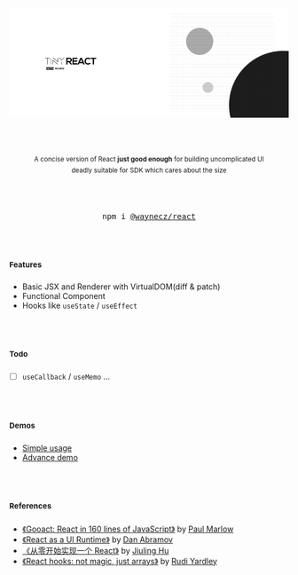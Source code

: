 <img src="./logo.png" />

<br/>
<br/>
<br/>
<br/>

<p align="center">
  <sup>A concise version of React <strong>just good enough</strong> for building uncomplicated UI <br/> deadly suitable for SDK which cares about the size</sup>

</p>

<br/>
<br/>

<div align="center">
<pre>npm i <a href="https://www.npmjs.com/package/@waynecz/react">@waynecz/react</a></pre>
</div>

<br/>
<br/>

<h3 ><sup>Features</sup></h3>

- Basic JSX and Renderer with VirtualDOM(diff & patch)
- Functional Component
- Hooks like `useState` / `useEffect`

<br/>
<br/>

<h3 ><sup>Todo</sup></h3>

- [ ] `useCallback` / `useMemo` ...

<br/>
<br/>

<h3 ><sup>Demos</sup></h3>

- [Simple usage]()
- [Advance demo]()

<br/>
<br/>

<h3><sup>References</sup></h3>

- [《Gooact: React in 160 lines of JavaScript》](https://medium.com/@sweetpalma/gooact-react-in-160-lines-of-javascript-44e0742ad60f) by [Paul Marlow](https://github.com/sweetpalma)
- [《React as a UI Runtime》](https://overreacted.io/react-as-a-ui-runtime/) by [Dan Abramov](https://overreacted.io)
- [《从零开始实现一个 React》](https://github.com/hujiulong/blog/issues/4) by [Jiuling Hu](https://github.com/hujiulong)
- [《React hooks: not magic, just arrays》](https://medium.com/@ryardley/react-hooks-not-magic-just-arrays-cd4f1857236e) by [Rudi Yardley](https://github.com/ryardley)
